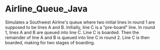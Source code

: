 # Airline_Queue_Java

Simulates a Southwest Airline's queue where two initial lines in round 1 are supposed to be lines A and B. Initially, line C is a "pre-board" line. In round 1, lines A and B are queued into line C. Line C is boarded. Then the remainder of line A and B is queued into line C in round 2. Line C is then boarded, making for two stages of boarding.  
